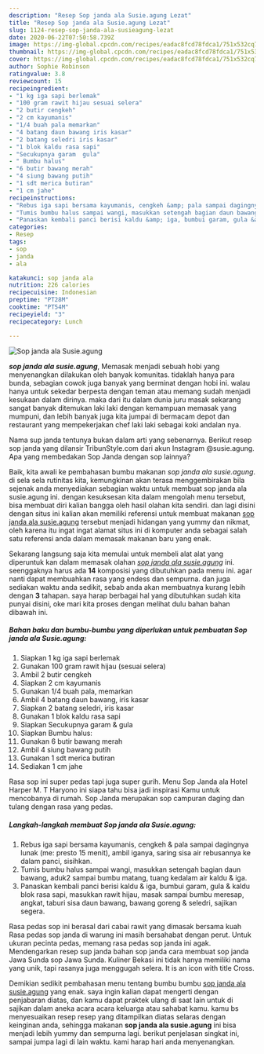 ```yaml
---
description: "Resep Sop janda ala Susie.agung Lezat"
title: "Resep Sop janda ala Susie.agung Lezat"
slug: 1124-resep-sop-janda-ala-susieagung-lezat
date: 2020-06-22T07:50:58.739Z
image: https://img-global.cpcdn.com/recipes/eadac8fcd78fdca1/751x532cq70/sop-janda-ala-susieagung-foto-resep-utama.jpg
thumbnail: https://img-global.cpcdn.com/recipes/eadac8fcd78fdca1/751x532cq70/sop-janda-ala-susieagung-foto-resep-utama.jpg
cover: https://img-global.cpcdn.com/recipes/eadac8fcd78fdca1/751x532cq70/sop-janda-ala-susieagung-foto-resep-utama.jpg
author: Sophie Robinson
ratingvalue: 3.8
reviewcount: 15
recipeingredient:
- "1 kg iga sapi berlemak"
- "100 gram rawit hijau sesuai selera"
- "2 butir cengkeh"
- "2 cm kayumanis"
- "1/4 buah pala memarkan"
- "4 batang daun bawang iris kasar"
- "2 batang seledri iris kasar"
- "1 blok kaldu rasa sapi"
- "Secukupnya garam  gula"
- " Bumbu halus"
- "6 butir bawang merah"
- "4 siung bawang putih"
- "1 sdt merica butiran"
- "1 cm jahe"
recipeinstructions:
- "Rebus iga sapi bersama kayumanis, cengkeh &amp; pala sampai dagingnya lunak (me: presto 15 menit), ambil iganya, saring sisa air rebusannya ke dalam panci, sisihkan."
- "Tumis bumbu halus sampai wangi, masukkan setengah bagian daun bawang, aduk2 sampai bumbu matang, tuang kedalam air kaldu &amp; iga."
- "Panaskan kembali panci berisi kaldu &amp; iga, bumbui garam, gula &amp; kaldu blok rasa sapi, masukkan rawit hijau, masak sampai bumbu meresap, angkat, taburi sisa daun bawang, bawang goreng &amp; seledri, sajikan segera."
categories:
- Resep
tags:
- sop
- janda
- ala

katakunci: sop janda ala 
nutrition: 226 calories
recipecuisine: Indonesian
preptime: "PT28M"
cooktime: "PT54M"
recipeyield: "3"
recipecategory: Lunch

---
```



![Sop janda ala Susie.agung](https://img-global.cpcdn.com/recipes/eadac8fcd78fdca1/751x532cq70/sop-janda-ala-susieagung-foto-resep-utama.jpg)

<b><i>sop janda ala susie.agung</i></b>, Memasak menjadi sebuah hobi yang menyenangkan dilakukan oleh banyak komunitas. tidaklah hanya para bunda, sebagian cowok juga banyak yang berminat dengan hobi ini. walau hanya untuk sekedar berpesta dengan teman atau memang sudah menjadi kesukaan dalam dirinya. maka dari itu dalam dunia juru masak sekarang sangat banyak ditemukan laki laki dengan kemampuan memasak yang mumpuni, dan lebih banyak juga kita jumpai di bermacam depot dan restaurant yang mempekerjakan chef laki laki sebagai koki andalan nya.

Nama sup janda tentunya bukan dalam arti yang sebenarnya. Berikut resep sop janda yang dilansir TribunStyle.com dari akun Instagram @susie.agung. Apa yang membedakan Sop Janda dengan sop lainnya?

Baik, kita awali ke pembahasan bumbu makanan <i>sop janda ala susie.agung</i>. di sela sela rutinitas kita, kemungkinan akan terasa menggembirakan bila sejenak anda menyediakan sebagian waktu untuk membuat sop janda ala susie.agung ini. dengan kesuksesan kita dalam mengolah menu tersebut, bisa membuat diri kalian bangga oleh hasil olahan kita sendiri. dan lagi disini dengan situs ini kalian akan memiliki referensi untuk membuat makanan <u>sop janda ala susie.agung</u> tersebut menjadi hidangan yang yummy dan nikmat, oleh karena itu ingat ingat alamat situs ini di komputer anda sebagai salah satu referensi anda dalam memasak makanan baru yang enak.


Sekarang langsung saja kita memulai untuk membeli alat alat yang diperuntuk kan dalam memasak olahan <u><i>sop janda ala susie.agung</i></u> ini. seenggaknya harus ada <b>14</b> komposisi yang dibutuhkan pada menu ini. agar nanti dapat membuahkan rasa yang endess dan sempurna. dan juga sediakan waktu anda sedikit, sebab anda akan membuatnya kurang lebih dengan <b>3</b> tahapan. saya harap berbagai hal yang dibutuhkan sudah kita punyai disini, oke mari kita proses dengan melihat dulu bahan bahan dibawah ini.

<!--inarticleads1-->

##### Bahan baku dan bumbu-bumbu yang diperlukan untuk pembuatan Sop janda ala Susie.agung:

1. Siapkan 1 kg iga sapi berlemak
1. Gunakan 100 gram rawit hijau (sesuai selera)
1. Ambil 2 butir cengkeh
1. Siapkan 2 cm kayumanis
1. Gunakan 1/4 buah pala, memarkan
1. Ambil 4 batang daun bawang, iris kasar
1. Siapkan 2 batang seledri, iris kasar
1. Gunakan 1 blok kaldu rasa sapi
1. Siapkan Secukupnya garam &amp; gula
1. Siapkan  Bumbu halus:
1. Gunakan 6 butir bawang merah
1. Ambil 4 siung bawang putih
1. Gunakan 1 sdt merica butiran
1. Sediakan 1 cm jahe


Rasa sop ini super pedas tapi juga super gurih. Menu Sop Janda ala Hotel Harper M. T Haryono ini siapa tahu bisa jadi inspirasi Kamu untuk mencobanya di rumah. Sop Janda merupakan sop campuran daging dan tulang dengan rasa yang pedas. 

<!--inarticleads2-->

##### Langkah-langkah membuat Sop janda ala Susie.agung:

1. Rebus iga sapi bersama kayumanis, cengkeh &amp; pala sampai dagingnya lunak (me: presto 15 menit), ambil iganya, saring sisa air rebusannya ke dalam panci, sisihkan.
1. Tumis bumbu halus sampai wangi, masukkan setengah bagian daun bawang, aduk2 sampai bumbu matang, tuang kedalam air kaldu &amp; iga.
1. Panaskan kembali panci berisi kaldu &amp; iga, bumbui garam, gula &amp; kaldu blok rasa sapi, masukkan rawit hijau, masak sampai bumbu meresap, angkat, taburi sisa daun bawang, bawang goreng &amp; seledri, sajikan segera.


Rasa pedas sop ini berasal dari cabai rawit yang dimasak bersama kuah Rasa pedas sop janda di warung ini masih bersahabat dengan perut. Untuk ukuran pecinta pedas, memang rasa pedas sop janda ini agak. Mendengarkan resep sup janda bahan sop janda cara membuat sop janda Jawa Sunda sop Jawa Sunda. Kuliner Bekasi ini tidak hanya memiliki nama yang unik, tapi rasanya juga menggugah selera. It is an icon with title Cross. 

Demikian sedikit pembahasan menu tentang bumbu bumbu <u>sop janda ala susie.agung</u> yang enak. saya ingin kalian dapat mengerti dengan penjabaran diatas, dan kamu dapat praktek ulang di saat lain untuk di sajikan dalam aneka acara acara keluarga atau sahabat kamu. kamu bs menyesuaikan resep resep yang ditampilkan diatas selaras dengan keinginan anda, sehingga makanan <b>sop janda ala susie.agung</b> ini bisa menjadi lebih yummy dan sempurna lagi. berikut penjelasan singkat ini, sampai jumpa lagi di lain waktu. kami harap hari anda menyenangkan.
